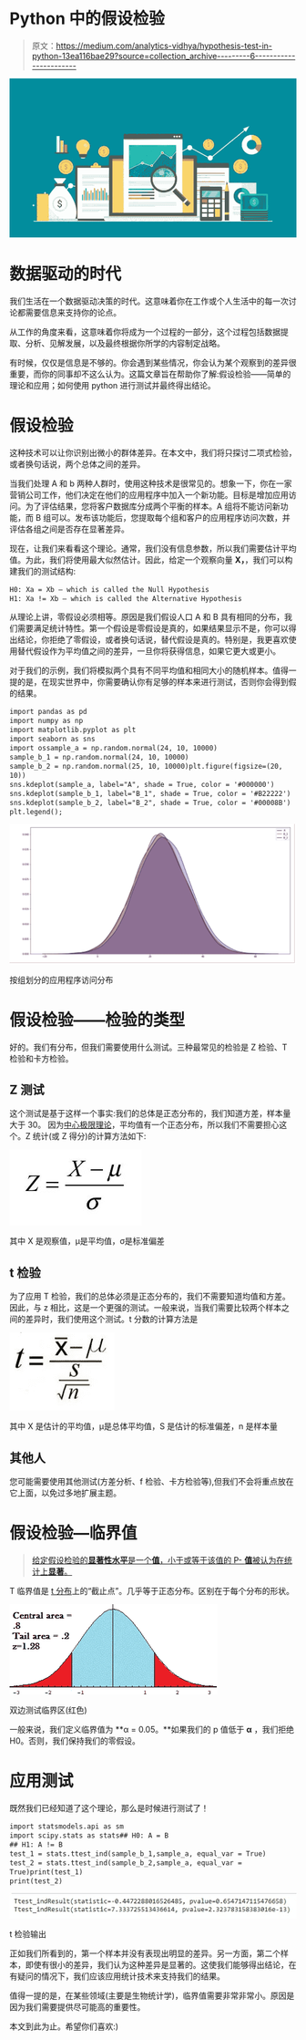 # Python 中的假设检验

> 原文：<https://medium.com/analytics-vidhya/hypothesis-test-in-python-13ea116bae29?source=collection_archive---------6----------------------->

![](img/dc7385b8ae4c8b3b954ebdbff3df0593.png)

# 数据驱动的时代

我们生活在一个数据驱动决策的时代。这意味着你在工作或个人生活中的每一次讨论都需要信息来支持你的论点。

从工作的角度来看，这意味着你将成为一个过程的一部分，这个过程包括数据提取、分析、见解发展，以及最终根据你所学的内容制定战略。

有时候，仅仅是信息是不够的。你会遇到某些情况，你会认为某个观察到的差异很重要，而你的同事却不这么认为。这篇文章旨在帮助你了解:假设检验——简单的理论和应用；如何使用 python 进行测试并最终得出结论。

# 假设检验

这种技术可以让你识别出微小的群体差异。在本文中，我们将只探讨二项式检验，或者换句话说，两个总体之间的差异。

当我们处理 A 和 b 两种人群时，使用这种技术是很常见的。想象一下，你在一家营销公司工作，他们决定在他们的应用程序中加入一个新功能。目标是增加应用访问。为了评估结果，您将客户数据库分成两个平衡的样本。A 组将不能访问新功能，而 B 组可以。发布该功能后，您提取每个组和客户的应用程序访问次数，并评估各组之间是否存在显著差异。

现在，让我们来看看这个理论。通常，我们没有信息参数，所以我们需要估计平均值。为此，我们将使用最大似然估计。因此，给定一个观察向量 **X，**，我们可以构建我们的测试结构:

```
H0: Xa = Xb — which is called the Null Hypothesis
H1: Xa != Xb — which is called the Alternative Hypothesis
```

从理论上讲，零假设必须相等。原因是我们假设人口 A 和 B 具有相同的分布，我们需要满足统计特性。第一个假设是零假设是真的，如果结果显示不是，你可以得出结论，你拒绝了零假设，或者换句话说，替代假设是真的。特别是，我更喜欢使用替代假设作为平均值之间的差异，一旦你将获得信息，如果它更大或更小。

对于我们的示例，我们将模拟两个具有不同平均值和相同大小的随机样本。值得一提的是，在现实世界中，你需要确认你有足够的样本来进行测试，否则你会得到假的结果。

```
import pandas as pd
import numpy as np
import matplotlib.pyplot as plt
import seaborn as sns
import ossample_a = np.random.normal(24, 10, 10000)
sample_b_1 = np.random.normal(24, 10, 10000)
sample_b_2 = np.random.normal(25, 10, 10000)plt.figure(figsize=(20, 10))
sns.kdeplot(sample_a, label="A", shade = True, color = '#000000')
sns.kdeplot(sample_b_1, label="B_1", shade = True, color = '#B22222')
sns.kdeplot(sample_b_2, label="B_2", shade = True, color = '#00008B')
plt.legend();
```

![](img/e37dc471be2eedb0e65b727a9512bf46.png)

按组划分的应用程序访问分布

# 假设检验——检验的类型

好的。我们有分布，但我们需要使用什么测试。三种最常见的检验是 Z 检验、T 检验和卡方检验。

## **Z 测试**

这个测试是基于这样一个事实:我们的总体是正态分布的，我们知道方差，样本量大于 30。
因为[中心极限理论](http://sphweb.bumc.bu.edu/otlt/MPH-Modules/BS/BS704_Probability/BS704_Probability12.html)，平均值有一个正态分布，所以我们不需要担心这个。Z 统计(或 Z 得分)的计算方法如下:

![](img/5b5c0d53881f09b277090407d289e32e.png)

其中 X 是观察值，μ是平均值，σ是标准偏差

## t 检验

为了应用 T 检验，我们的总体必须是正态分布的，我们不需要知道均值和方差。因此，与 z 相比，这是一个更强的测试。一般来说，当我们需要比较两个样本之间的差异时，我们使用这个测试。t 分数的计算方法是

![](img/283bedc9a51030bf3f87066665a8ea8f.png)

其中 X 是估计的平均值，μ是总体平均值，S 是估计的标准偏差，n 是样本量

## 其他人

您可能需要使用其他测试(方差分析、f 检验、卡方检验等),但我们不会将重点放在它上面，以免过多地扩展主题。

# 假设检验—临界值

> [给定假设检验的**显著性水平**是一个**值**，小于或等于该值的 P- **值**被认为在统计上**显著**。](http://www.stat.yale.edu/Courses/1997-98/101/sigtest.htm)

T 临界值是 [t 分布](https://www.statisticshowto.datasciencecentral.com/probability-and-statistics/t-distribution/)上的“截止点”。几乎等于正态分布。区别在于每个分布的形状。

![](img/6026acbf29321291c295592a6a14213c.png)

双边测试临界区(红色)

一般来说，我们定义临界值为 **α = 0.05。**如果我们的 p 值低于 **α** ，我们拒绝 H0。否则，我们保持我们的零假设。

# 应用测试

既然我们已经知道了这个理论，那么是时候进行测试了！

```
import statsmodels.api as sm
import scipy.stats as stats## H0: A = B
## H1: A != B
test_1 = stats.ttest_ind(sample_b_1,sample_a, equal_var = True)
test_2 = stats.ttest_ind(sample_b_2,sample_a, equal_var = True)print(test_1)
print(test_2)
```

![](img/e3520ca83f26a5b2520a2e28fe8fd936.png)

t 检验输出

正如我们所看到的，第一个样本并没有表现出明显的差异。另一方面，第二个样本，即使有很小的差异，我们认为这种差异是显著的。这使我们能够得出结论，在有疑问的情况下，我们应该应用统计技术来支持我们的结果。

值得一提的是，在某些领域(主要是生物统计学)，临界值需要非常非常小。原因是因为我们需要提供尽可能高的重要性。

本文到此为止。希望你们喜欢:)